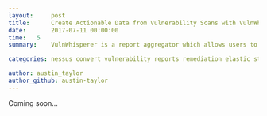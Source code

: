 ```yaml
---
layout:     post
title:      Create Actionable Data from Vulnerability Scans with VulnWhisperer and Elastic Stack
date:       2017-07-11 00:00:00
time:   5
summary:    VulnWhisperer is a report aggregator which allows users to set custom risk scores and create actionable data for security analyst to effectively mitigate vulnerabilites. 

categories: nessus convert vulnerability reports remediation elastic stack vulnwhisperer filebeat

author: austin_taylor
author_github: austin-taylor
---
```


Coming soon...
